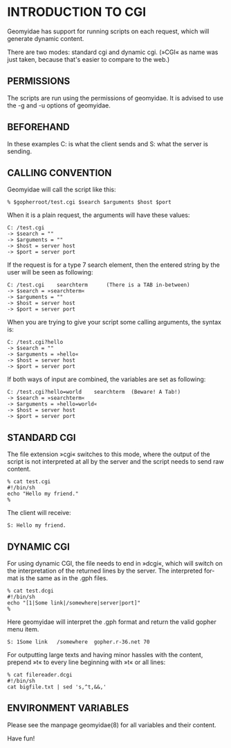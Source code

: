 # INTRODUCTION TO CGI

Geomyidae has  support for running  scripts on each request,  which will
generate dynamic content.

There are two modes: standard cgi  and dynamic cgi. (»CGI« as name was
just taken, because that's easier to compare to the web.)


## PERMISSIONS

The scripts are run using the permissions of geomyidae. It is advised to
use the -g and -u options of geomyidae.


## BEFOREHAND

In these examples C: is what the  client sends and S: what the server is
sending.


## CALLING CONVENTION

Geomyidae will call the script like this:

	% $gopherroot/test.cgi $search $arguments $host $port

When it is a plain request, the arguments will have these values:

	C: /test.cgi
	-> $search = ""
	-> $arguments = ""
	-> $host = server host
	-> $port = server port

If the request is for a type 7 search element, then the entered string by
the user will be seen as following:

	C: /test.cgi	searchterm		(There is a TAB in-between)
	-> $search = »searchterm«
	-> $arguments = ""
	-> $host = server host
	-> $port = server port

When you are trying to give your script some calling arguments, the syntax
is:

	C: /test.cgi?hello
	-> $search = ""
	-> $arguments = »hello«
	-> $host = server host
	-> $port = server port

If both ways of input are combined, the variables are set as following:

	C: /test.cgi?hello=world	searchterm	(Beware! A Tab!)
	-> $search = »searchterm«
	-> $arguments = »hello=world«
	-> $host = server host
	-> $port = server port


## STANDARD CGI

The file  extension »cgi« switches to  this mode, where the  output of
the script is not interpreted at all  by the server and the script needs
to send raw content.

	% cat test.cgi
	#!/bin/sh
	echo "Hello my friend."
	%

The client will receive:

	S: Hello my friend.


## DYNAMIC CGI

For using  dynamic CGI, the  file needs to  end in »dcgi«,  which will
switch on  the interpretation of the  returned lines by the  server. The
interpreted for- mat is the same as in the .gph files.

	% cat test.dcgi
	#!/bin/sh
	echo "[1|Some link|/somewhere|server|port]"
	%

Here  geomyidae will  interpret the  .gph format  and return  the valid
gopher menu item.

	S: 1Some link	/somewhere	gopher.r-36.net	70

For outputting  large texts and  having minor hassles with  the content,
prepend »t« to every line beginning with »t« or all lines:

	% cat filereader.dcgi
	#!/bin/sh
	cat bigfile.txt | sed 's,^t,&&,'

## ENVIRONMENT VARIABLES

Please see the manpage geomyidae(8) for all variables and their content.


Have fun!

